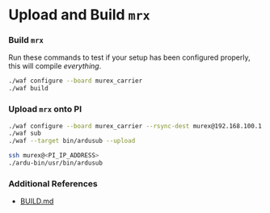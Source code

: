 # Upload and Build `mrx`

### Build `mrx`

Run these commands to test if your setup has been configured properly, this will compile *everything*.

```sh
./waf configure --board murex_carrier
./waf build
```

### Upload `mrx` onto PI

```sh
./waf configure --board murex_carrier --rsync-dest murex@192.168.100.1:/home/murex/ardu-bin/ --static
./waf sub
./waf --target bin/ardusub --upload

ssh murex@<PI_IP_ADDRESS>
./ardu-bin/usr/bin/ardusub
```

### Additional References

- [BUILD.md](https://github.com/ArduPilot/ardupilot/blob/master/BUILD.md)
